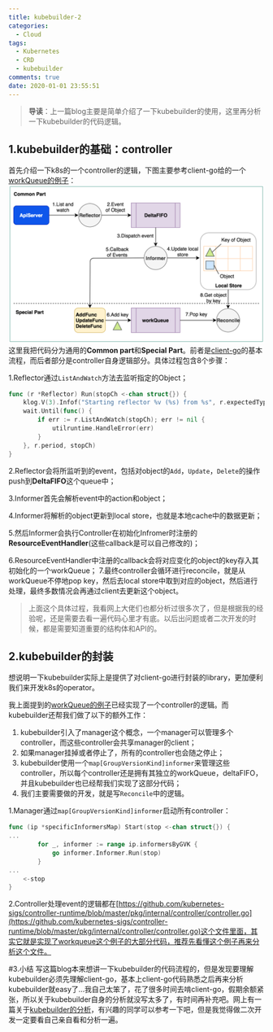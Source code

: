 ```yaml
---
title: kubebuilder-2
categories:
  - Cloud
tags:
  - Kubernetes
  - CRD
  - kubebuilder
comments: true
date: 2020-01-01 23:55:51
---
```


> **导读**：上一篇blog主要是简单介绍了一下kubebuilder的使用，这里再分析一下kubebuilder的代码逻辑。

## 1.kubebuilder的基础：controller
首先介绍一下k8s的一个controller的逻辑，下图主要参考client-go给的一个[workQueue的例子](https://github.com/kubernetes/client-go/blob/master/examples/workqueue/main.go)：
![Controller](kubebuilder-2/controller.png)
这里我把代码分为通用的**Common part**和**Special Part**。前者是[client-go](https://github.com/kubernetes/client-go)的基本流程，而后者部分是controller自身逻辑部分。具体过程包含8个步骤：

1.Reflector通过`ListAndWatch`方法去监听指定的Object；

```go
func (r *Reflector) Run(stopCh <-chan struct{}) {
	klog.V(3).Infof("Starting reflector %v (%s) from %s", r.expectedTypeName, r.resyncPeriod, r.name)
	wait.Until(func() {
		if err := r.ListAndWatch(stopCh); err != nil {
			utilruntime.HandleError(err)
		}
	}, r.period, stopCh)
}
```
2.Reflector会将所监听到的event，包括对object的`Add`，`Update`，`Delete`的操作push到**DeltaFIFO**这个queue中；

3.Informer首先会解析event中的action和object；

4.Informer将解析的object更新到local store，也就是本地cache中的数据更新；

5.然后Informer会执行Controller在初始化Infromer时注册的**ResourceEventHandler**(这些callback是可以自己修改的)；

6.ResourceEventHandler中注册的callback会将对应变化的object的key存入其初始化的一个workQueue；
7.最终controller会循环进行reconcile，就是从workQueue不停地pop key，然后去local store中取到对应的object，然后进行处理，最终多数情况会再通过client去更新这个object。

> 上面这个具体过程，我看网上大佬们也都分析过很多次了，但是根据我的经验呢，还是需要去看一遍代码心里才有底。以后出问题或者二次开发的时候，都是需要知道重要的结构体和API的。

## 2.kubebuilder的封装
想说明一下kubebuilder实际上是提供了对client-go进行封装的library，更加便利我们来开发k8s的operator。

我上面提到的[workQueue的例子](https://github.com/kubernetes/client-go/blob/master/examples/workqueue/main.go)已经实现了一个controller的逻辑。而kubebuilder还帮我们做了以下的额外工作：

1. kubebuilder引入了manager这个概念，一个manager可以管理多个controller，而这些controller会共享manager的client；
2. 如果manager挂掉或者停止了，所有的controller也会随之停止；
2. kubebuilder使用一个`map[GroupVersionKind]informer`来管理这些controller，所以每个controller还是拥有其独立的workQueue，deltaFIFO，并且kubebuilder也已经帮我们实现了这部分代码；
3. 我们主要需要做的开发，就是写`Reconcile`中的逻辑。

1.Manager通过`map[GroupVersionKind]informer`启动所有controller：

```go
func (ip *specificInformersMap) Start(stop <-chan struct{}) {
...
		for _, informer := range ip.informersByGVK {
			go informer.Informer.Run(stop)
		}
...
	<-stop
}
```
2.Controller处理event的逻辑都在[https://github.com/kubernetes-sigs/controller-runtime/blob/master/pkg/internal/controller/controller.go](https://github.com/kubernetes-sigs/controller-runtime/blob/master/pkg/internal/controller/controller.go)这个文件里面，其实它就是实现了workqueue这个例子的大部分代码，推荐先看懂这个例子再来分析这个文件。

#3.小结
写这篇blog本来想讲一下kubebuilder的代码流程的，但是发现要理解kubebuilder必须先理解client-go，基本上client-go代码熟悉之后再来分析kubebuilder就easy了...我自己太笨了，花了很多时间去啃client-go，假期余额紧张，所以关于kubebuilder自身的分析就没写太多了，有时间再补充吧。网上有一篇关于[kubebuilder的分析](https://juejin.im/post/5d8acac2e51d4577f54a0fd2)，有兴趣的同学可以参考一下吧，但是我觉得做二次开发一定要看自己亲自看和分析一遍。